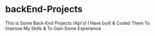 # backEnd-Projects
This is Some Back-End Projects (Api's) I Have built &amp; Coded Them To Improve My Skills &amp; To Gain Some Experience 
